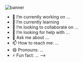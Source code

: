 ![banner](https://github.com/Samyog2312/Samyog2312/assets/55477993/e2b2b800-5abb-4a9c-862d-d00a097ec7c2)


- 🔭 I’m currently working on ...
- 🌱 I’m currently learning 
- 👯 I’m looking to collaborate on ...
- 🤔 I’m looking for help with ...
- 💬 Ask me about ...
- 📫 How to reach me: ...
- 😄 Pronouns: ...
- ⚡ Fun fact: ...
-->
